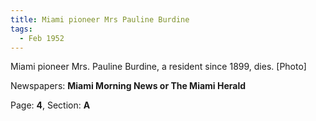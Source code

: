 ```yaml
---  
title: Miami pioneer Mrs Pauline Burdine  
tags:  
  - Feb 1952  
---  
```

  
Miami pioneer Mrs. Pauline Burdine, a resident since 1899, dies. [Photo]  
  
Newspapers: **Miami Morning News or The Miami Herald**  
  
Page: **4**, Section: **A** 
